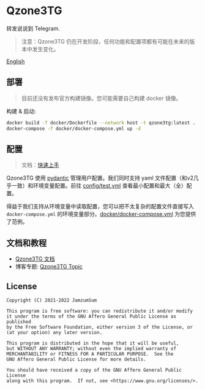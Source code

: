 # Qzone3TG

转发说说到 Telegram.

> 注意：Qzone3TG 仍在开发阶段，任何功能和配置项都有可能在未来的版本中发生变化。

[English](README.md)

## 部署

> 目前还没有发布官方构建镜像。您可能需要自己构建 docker 镜像。

构建 & 启动:

``` sh
docker build -f docker/Dockerfile --network host -t qzone3tg:latest .
docker-compose -f docker/docker-compose.yml up -d
```

## 配置

> 文档：[快速上手](https://jamzumsum.github.io/Qzone2TG/quickstart.html#id3)

Qzone3TG 使用 [pydantic](https://pydantic-docs.helpmanual.io/usage/settings) 管理用户配置。我们同时支持 yaml 文件配置（和v2几乎一致）和环境变量配置。前往 [config/test.yml](config/test.yml) 查看最小配置和最大（全）配置。

得益于我们支持从环境变量中读取配置，您可以把不太复杂的配置文件直接写入 `docker-compose.yml` 的环境变量部分。[docker/docker-compose.yml](docker/docker-compose.yml) 为您提供了范例。

## 文档和教程

- [Qzone3TG 文档](https://jamzumsum.github.io/Qzone2TG)
- 博客专题: [Qzone3TG Topic](https://zzsblog.top/Products/Qzone3TG/index.html)

## License

```
Copyright (C) 2021-2022 JamzumSum

This program is free software: you can redistribute it and/or modify
it under the terms of the GNU Affero General Public License as published
by the Free Software Foundation, either version 3 of the License, or
(at your option) any later version.

This program is distributed in the hope that it will be useful,
but WITHOUT ANY WARRANTY; without even the implied warranty of
MERCHANTABILITY or FITNESS FOR A PARTICULAR PURPOSE.  See the
GNU Affero General Public License for more details.

You should have received a copy of the GNU Affero General Public License
along with this program.  If not, see <https://www.gnu.org/licenses/>.
```
